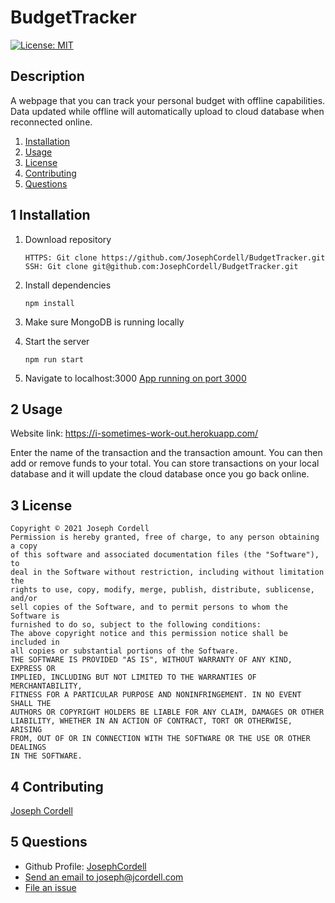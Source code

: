 # BudgetTracker

[![License: MIT](https://img.shields.io/badge/License-MIT-yellow.svg)](https://opensource.org/licenses/MIT)

## Description
A webpage that you can track your personal budget with offline capabilities. Data updated while offline will automatically upload to cloud database when reconnected online. 

1. [Installation](#1-installation)
2. [Usage](#2-usage)
3. [License](#3-license)
4. [Contributing](#4-contributing)
6. [Questions](#5-questions)

## 1 Installation
1. Download repository
	```
	HTTPS: Git clone https://github.com/JosephCordell/BudgetTracker.git
    SSH: Git clone git@github.com:JosephCordell/BudgetTracker.git
	```

2. Install dependencies
	```
	npm install
	```

3. Make sure MongoDB is running locally

4. Start the server
    ```
    npm run start
    ```

5. Navigate to localhost:3000
    [App running on port 3000](http://localhost:3000)


## 2 Usage

Website link: https://i-sometimes-work-out.herokuapp.com/

Enter the name of the transaction and the transaction amount. You can then add or remove funds to your total. You can store transactions on your local database and it will update the cloud database once you go back online.

## 3 License
    Copyright © 2021 Joseph Cordell
    Permission is hereby granted, free of charge, to any person obtaining a copy
    of this software and associated documentation files (the "Software"), to 
    deal in the Software without restriction, including without limitation the 
    rights to use, copy, modify, merge, publish, distribute, sublicense, and/or
    sell copies of the Software, and to permit persons to whom the Software is
    furnished to do so, subject to the following conditions:
    The above copyright notice and this permission notice shall be included in
    all copies or substantial portions of the Software.
    THE SOFTWARE IS PROVIDED "AS IS", WITHOUT WARRANTY OF ANY KIND, EXPRESS OR
    IMPLIED, INCLUDING BUT NOT LIMITED TO THE WARRANTIES OF MERCHANTABILITY,
    FITNESS FOR A PARTICULAR PURPOSE AND NONINFRINGEMENT. IN NO EVENT SHALL THE
    AUTHORS OR COPYRIGHT HOLDERS BE LIABLE FOR ANY CLAIM, DAMAGES OR OTHER
    LIABILITY, WHETHER IN AN ACTION OF CONTRACT, TORT OR OTHERWISE, ARISING
    FROM, OUT OF OR IN CONNECTION WITH THE SOFTWARE OR THE USE OR OTHER DEALINGS
    IN THE SOFTWARE.

## 4 Contributing
[Joseph Cordell](github.com/josephcordell)

## 5 Questions 
- Github Profile: [JosephCordell](github.com/josephcordell)
- [Send an email to joseph@jcordell.com](mailto:joseph@jcordell.com)
- [File an issue](github.com/josephcordell/BudgetTracker/issues)
